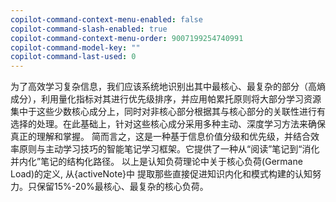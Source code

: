 ```yaml
---
copilot-command-context-menu-enabled: false
copilot-command-slash-enabled: true
copilot-command-context-menu-order: 9007199254740991
copilot-command-model-key: ""
copilot-command-last-used: 0
---
```

为了高效学习复杂信息，我们应该系统地识别出其中最核心、最复杂的部分（高熵成分），利用量化指标对其进行优先级排序，并应用帕累托原则将大部分学习资源集中于这些少数核心成分上，同时对非核心部分根据其与核心部分的关联性进行有选择的处理。在此基础上，针对这些核心成分采用多种主动、深度学习方法来确保真正的理解和掌握。
简而言之，这是一种基于信息价值分级和优先级，并结合效率原则与主动学习技巧的智能笔记学习框架。它提供了一种从“阅读”笔记到“消化并内化”笔记的结构化路径。
以上是认知负荷理论中关于核心负荷(Germane Load)的定义, 从{activeNote}中
提取那些直接促进知识内化和模式构建的认知努力。只保留15%-20%最核心、最复杂的核心负荷。